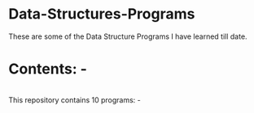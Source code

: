 # Data-Structures-Programs
These are some of the Data Structure Programs I have learned till date.
<br>
# Contents: -
<br> This repository contains 10 programs: -
